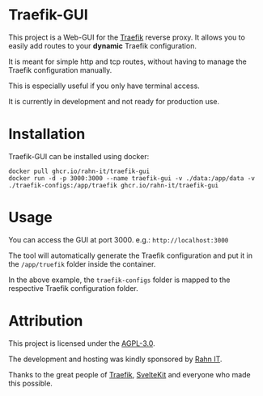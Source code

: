 # Traefik-GUI

This project is a Web-GUI for the [Traefik](https://traefik.io/traefik/) reverse proxy.
It allows you to easily add routes to your **dynamic** Traefik configuration.

It is meant for simple http and tcp routes, without having to manage the Traefik configuration manually.

This is especially useful if you only have terminal access.

It is currently in development and not ready for production use.

# Installation

Traefik-GUI can be installed using docker:

```shell
docker pull ghcr.io/rahn-it/traefik-gui
docker run -d -p 3000:3000 --name traefik-gui -v ./data:/app/data -v ./traefik-configs:/app/traefik ghcr.io/rahn-it/traefik-gui
```

# Usage

You can access the GUI at port 3000. e.g.: `http://localhost:3000`

The tool will automatically generate the Traefik configuration and put it in the `/app/truefik` folder inside the container.

In the above example, the `traefik-configs` folder is mapped to the respective Traefik configuration folder.

# Attribution

This project is licensed under the [AGPL-3.0](LICENSE).

The development and hosting was kindly sponsored by [Rahn IT](https://it-rahn.de/).

Thanks to the great people of [Traefik](https://traefik.io/), [SvelteKit](https://kit.svelte.dev/) and everyone who made this possible.
